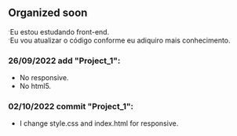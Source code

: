 <h2> Organized soon </h2>


  ˑEu estou estudando front-end. 
  <br>
  ˑEu vou atualizar o código conforme eu adiquiro mais conhecimento.

### 26/09/2022 add "Project_1":
* No responsive.
* No html5.

### 02/10/2022 commit "Project_1":
* I change style.css and index.html for responsive.
